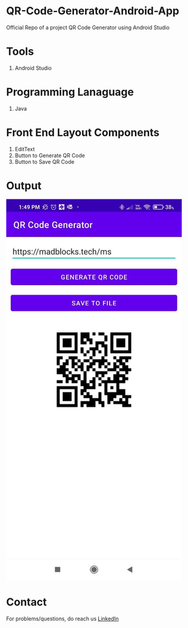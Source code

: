 # QR-Code-Generator-Android-App
Official Repo of a project QR Code Generator using Android Studio

# Tools
1. Android Studio

# Programming Lanaguage
1. Java

# Front End Layout Components
1. EditText
2. Button to Generate QR Code
3. Button to Save QR Code

# Output
<img src="qrcode-out.jpg" />

# Contact
For problems/questions, do reach us <a href="https://linkedin.com/in/MadhuPIoT">LinkedIn</a>
